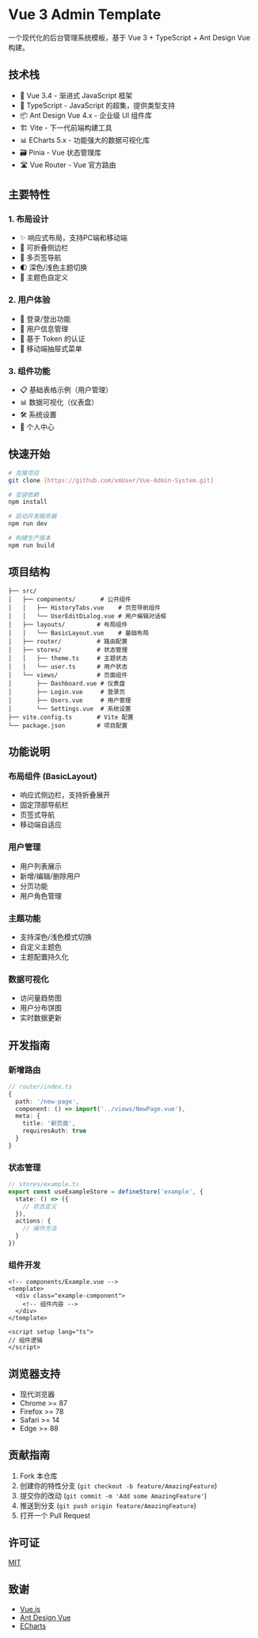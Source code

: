 # Vue 3 Admin Template

一个现代化的后台管理系统模板，基于 Vue 3 + TypeScript + Ant Design Vue 构建。

## 技术栈

- 🚀 Vue 3.4 - 渐进式 JavaScript 框架
- 🔧 TypeScript - JavaScript 的超集，提供类型支持
- 📦 Ant Design Vue 4.x - 企业级 UI 组件库
- 🏗️ Vite - 下一代前端构建工具
- 📊 ECharts 5.x - 功能强大的数据可视化库
- 🗃️ Pinia - Vue 状态管理库
- 🛣️ Vue Router - Vue 官方路由

## 主要特性

### 1. 布局设计
- ✨ 响应式布局，支持PC端和移动端
- 📱 可折叠侧边栏
- 🔖 多页签导航
- 🌓 深色/浅色主题切换
- 🎨 主题色自定义

### 2. 用户体验
- 🚪 登录/登出功能
- 👤 用户信息管理
- 🔐 基于 Token 的认证
- 📲 移动端抽屉式菜单

### 3. 组件功能
- 📋 基础表格示例（用户管理）
- 📊 数据可视化（仪表盘）
- 🛠️ 系统设置
- 👤 个人中心

## 快速开始

```bash
# 克隆项目
git clone [https://github.com/xmUser/Vue-Admin-System.git]

# 安装依赖
npm install

# 启动开发服务器
npm run dev

# 构建生产版本
npm run build
```

## 项目结构

```
├── src/
│   ├── components/       # 公共组件
│   │   ├── HistoryTabs.vue    # 页签导航组件
│   │   └── UserEditDialog.vue # 用户编辑对话框
│   ├── layouts/         # 布局组件
│   │   └── BasicLayout.vue    # 基础布局
│   ├── router/          # 路由配置
│   ├── stores/          # 状态管理
│   │   ├── theme.ts     # 主题状态
│   │   └── user.ts      # 用户状态
│   └── views/           # 页面组件
│       ├── Dashboard.vue # 仪表盘
│       ├── Login.vue     # 登录页
│       ├── Users.vue     # 用户管理
│       └── Settings.vue  # 系统设置
├── vite.config.ts       # Vite 配置
└── package.json         # 项目配置
```

## 功能说明

### 布局组件 (BasicLayout)
- 响应式侧边栏，支持折叠展开
- 固定顶部导航栏
- 页签式导航
- 移动端自适应

### 用户管理
- 用户列表展示
- 新增/编辑/删除用户
- 分页功能
- 用户角色管理

### 主题功能
- 支持深色/浅色模式切换
- 自定义主题色
- 主题配置持久化

### 数据可视化
- 访问量趋势图
- 用户分布饼图
- 实时数据更新

## 开发指南

### 新增路由
```typescript
// router/index.ts
{
  path: '/new-page',
  component: () => import('../views/NewPage.vue'),
  meta: {
    title: '新页面',
    requiresAuth: true
  }
}
```

### 状态管理
```typescript
// stores/example.ts
export const useExampleStore = defineStore('example', {
  state: () => ({
    // 状态定义
  }),
  actions: {
    // 操作方法
  }
})
```

### 组件开发
```vue
<!-- components/Example.vue -->
<template>
  <div class="example-component">
    <!-- 组件内容 -->
  </div>
</template>

<script setup lang="ts">
// 组件逻辑
</script>
```

## 浏览器支持

- 现代浏览器
- Chrome >= 87
- Firefox >= 78
- Safari >= 14
- Edge >= 88

## 贡献指南

1. Fork 本仓库
2. 创建你的特性分支 (`git checkout -b feature/AmazingFeature`)
3. 提交你的改动 (`git commit -m 'Add some AmazingFeature'`)
4. 推送到分支 (`git push origin feature/AmazingFeature`)
5. 打开一个 Pull Request

## 许可证

[MIT](LICENSE)

## 致谢

- [Vue.js](https://vuejs.org/)
- [Ant Design Vue](https://antdv.com/)
- [ECharts](https://echarts.apache.org/)
